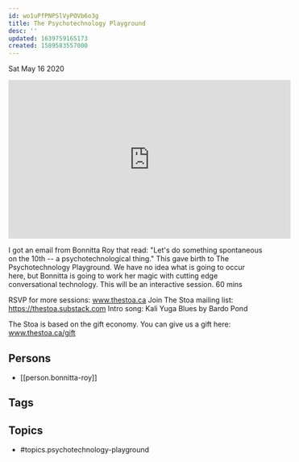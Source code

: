 ```yaml
---
id: wo1uPfPNPSlVyPOVb6o3g
title: The Psychotechnology Playground
desc: ''
updated: 1639759165173
created: 1589583557000
---
```





Sat May 16 2020

<iframe width="560" height="315" src="https://www.youtube.com/embed/F8B8zMbmLd4" title="The Psychotechnology Playground w/ Bonnitta Roy (May 1st, 2020)" frameborder="0" allow="accelerometer; autoplay; clipboard-write; encrypted-media; gyroscope; picture-in-picture" allowfullscreen ></iframe>

I got an email from Bonnitta Roy that read: "Let's do something spontaneous on the 10th -- a psychotechnological thing." This gave birth to The Psychotechnology Playground. We have no idea what is going to occur here, but Bonnitta is going to work her magic with cutting edge conversational technology. This will be an interactive session. 60 mins

RSVP for more sessions: www.thestoa.ca
Join The Stoa mailing list: https://thestoa.substack.com
Intro song: Kali Yuga Blues by Bardo Pond

The Stoa is based on the gift economy. You can give us a gift here: www.thestoa.ca/gift

## Persons

- [[person.bonnitta-roy]]

## Tags



## Topics

- #topics.psychotechnology-playground

